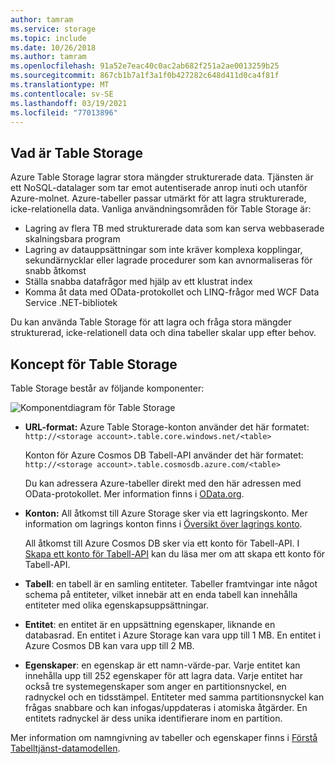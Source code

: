 ```yaml
---
author: tamram
ms.service: storage
ms.topic: include
ms.date: 10/26/2018
ms.author: tamram
ms.openlocfilehash: 91a52e7eac40c0ac2ab682f251a2ae0013259b25
ms.sourcegitcommit: 867cb1b7a1f3a1f0b427282c648d411d0ca4f81f
ms.translationtype: MT
ms.contentlocale: sv-SE
ms.lasthandoff: 03/19/2021
ms.locfileid: "77013896"
---
```

## <a name="what-is-table-storage"></a>Vad är Table Storage
Azure Table Storage lagrar stora mängder strukturerade data. Tjänsten är ett NoSQL-datalager som tar emot autentiserade anrop inuti och utanför Azure-molnet. Azure-tabeller passar utmärkt för att lagra strukturerade, icke-relationella data. Vanliga användningsområden för Table Storage är:

* Lagring av flera TB med strukturerade data som kan serva webbaserade skalningsbara program
* Lagring av datauppsättningar som inte kräver komplexa kopplingar, sekundärnycklar eller lagrade procedurer som kan avnormaliseras för snabb åtkomst
* Ställa snabba datafrågor med hjälp av ett klustrat index
* Komma åt data med OData-protokollet och LINQ-frågor med WCF Data Service .NET-bibliotek

Du kan använda Table Storage för att lagra och fråga stora mängder strukturerad, icke-relationell data och dina tabeller skalar upp efter behov.

## <a name="table-storage-concepts"></a>Koncept för Table Storage
Table Storage består av följande komponenter:

![Komponentdiagram för Table Storage][Table1]

* **URL-format:** Azure Table Storage-konton använder det här formatet: `http://<storage account>.table.core.windows.net/<table>`

  Konton för Azure Cosmos DB Tabell-API använder det här formatet: `http://<storage account>.table.cosmosdb.azure.com/<table>`  

  Du kan adressera Azure-tabeller direkt med den här adressen med OData-protokollet. Mer information finns i [OData.org][OData.org].
* **Konton:** All åtkomst till Azure Storage sker via ett lagringskonto. Mer information om lagrings konton finns i [Översikt över lagrings konto](../articles/storage/common/storage-account-overview.md).

    All åtkomst till Azure Cosmos DB sker via ett konto för Tabell-API. I [Skapa ett konto för Tabell-API](../articles/cosmos-db/create-table-dotnet.md#create-a-database-account) kan du läsa mer om att skapa ett konto för Tabell-API.
* **Tabell**: en tabell är en samling entiteter. Tabeller framtvingar inte något schema på entiteter, vilket innebär att en enda tabell kan innehålla entiteter med olika egenskapsuppsättningar.  
* **Entitet**: en entitet är en uppsättning egenskaper, liknande en databasrad. En entitet i Azure Storage kan vara upp till 1 MB. En entitet i Azure Cosmos DB kan vara upp till 2 MB.
* **Egenskaper**: en egenskap är ett namn-värde-par. Varje entitet kan innehålla upp till 252 egenskaper för att lagra data. Varje entitet har också tre systemegenskaper som anger en partitionsnyckel, en radnyckel och en tidsstämpel. Entiteter med samma partitionsnyckel kan frågas snabbare och kan infogas/uppdateras i atomiska åtgärder. En entitets radnyckel är dess unika identifierare inom en partition.

Mer information om namngivning av tabeller och egenskaper finns i [Förstå Tabelltjänst-datamodellen](/rest/api/storageservices/Understanding-the-Table-Service-Data-Model).

[Table1]: ./media/storage-table-concepts-include/table1.png
[OData.org]: http://www.odata.org/
